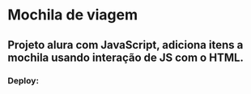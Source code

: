 # Mochila de viagem 

## Projeto alura com JavaScript, adiciona itens a mochila usando interação de JS com o HTML.

### Deploy:
